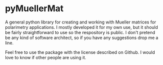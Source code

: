 # pyMuellerMat
A general python library for creating and working with Mueller matrices for polarimetry applications. I mostly developed it for my own use, but it should be fairly straightforward to use so the respository is public. I don't pretend be any kind of software architect, so if you have any suggestions drop me a line.  

Feel free to use the package with the license described on Github. I would love to know if other people are using it. 




